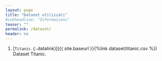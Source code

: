 ```yaml
---
layout: page
title: "Dataset utilizzati"
#subheadline: "Informazioni"
teaser: ""
permalink: /dataset/
header: no
---
```


1. [`Titanic.`{:.datalink}]({{ site.baseurl }}{%link dataset/titanic.csv %}) Dataset Titanic.

<!--
1. [`Housingdata.`{:.datalink}]({{ site.baseurl }}{%link dataset/housing.data.txt %}) Dataset abitazioni Boston.
1. [`Ex2data1.`{:.datalink}]({{ site.baseurl }}{%link dataset/ex2data1.txt %}) Dataset per classificazione binaria.
1. [`Ex2data2.`{:.datalink}]({{ site.baseurl }}{%link dataset/ex2data2.txt %}) Dataset per classificazione binaria.
1. [`Esami.`{:.datalink}]({{ site.baseurl }}{%link dataset/esami.txt %}) Dataset esami per binary classification.
1. [`Testo.`{:.datalink}]({{ site.baseurl }}{%link dataset/XwindowsDocData.mat %}) Occorrenze di termini in documenti.
1. [`Jane Austen.`{:.datalink}]({{ site.baseurl }}{%link dataset/austen.jpg %}) Immagine di Jane Austen
1. [`Iris.`{:.datalink}]({{ site.baseurl }}{%link dataset/iris.csv %}) Classificazione iris per caratteristiche di petalo e sepalo.
1. [`Mammals.`{:.datalink}]({{ site.baseurl }}{%link dataset/mammals.csv %}) Peso e dimensione cervello in mammiferi.
1. [`Cars.`{:.datalink}]({{ site.baseurl }}{%link dataset/cars.csv %}) Velocità e spazio di frenata.
1. [`Newsgroups.`{:.datalink}]({{ site.baseurl }}{%link dataset/20news_w100.mat %}) Occorrenze di termini in documenti da newsgroups.
1. [`3classi train.`{:.datalink}]({{ site.baseurl }}{%link dataset/knnClassify3c.csv %}) Training set a 3 classi.
1. [`3classi test.`{:.datalink}]({{ site.baseurl }}{%link dataset/knnClassify3c-test.csv %}) Test set a 3 classi.
-->

